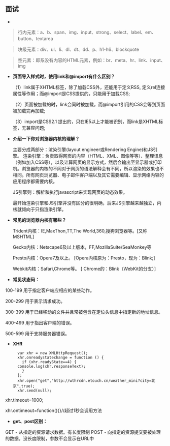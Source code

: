 ## 面试
* 
> 行内元素：a、b、span、img、input、strong、select、label、em、button、textarea

> 块级元素：div、ul、li、dl、dt、dd、p、h1-h6、blockquote

> 空元素：即系没有内容的HTML元素，例如：br、meta、hr、link、input、img

* **页面导入样式时，使用link和@import有什么区别？**

  （1）link属于XHTML标签，除了加载CSS外，还能用于定义RSS, 定义rel连接属性等作用；而@import是CSS提供的，只能用于加载CSS;

  （2）页面被加载的时，link会同时被加载，而@import引用的CSS会等到页面被加载完再加载;

  （3）import是CSS2.1 提出的，只在IE5以上才能被识别，而link是XHTML标签，无兼容问题;

* **介绍一下你对浏览器内核的理解？**

  主要分成两部分：渲染引擎(layout engineer或Rendering Engine)和JS引擎。
  渲染引擎：负责取得网页的内容（HTML、XML、图像等等）、整理讯息（例如加入CSS等），以及计算网页的显示方式，然后会输出至显示器或打印机。浏览器的内核的不同对于网页的语法解释会有不同，所以渲染的效果也不相同。所有网页浏览器、电子邮件客户端以及其它需要编辑、显示网络内容的应用程序都需要内核。

  JS引擎则：解析和执行javascript来实现网页的动态效果。

  最开始渲染引擎和JS引擎并没有区分的很明确，后来JS引擎越来越独立，内核就倾向于只指渲染引擎。

* **常见的浏览器内核有哪些？**

  Trident内核：IE,MaxThon,TT,The World,360,搜狗浏览器等。[又称MSHTML]

  Gecko内核：Netscape6及以上版本，FF,MozillaSuite/SeaMonkey等

  Presto内核：Opera7及以上。      [Opera内核原为：Presto，现为：Blink;]

  Webkit内核：Safari,Chrome等。   [ Chrome的：Blink（WebKit的分支）]

* **常见状态码：**

100-199 用于指定客户端应相应的某些动作。 

200-299 用于表示请求成功。 

300-399 用于已经移动的文件并且常被包含在定位头信息中指定新的地址信息。
 
400-499 用于指出客户端的错误。 

500-599 用于支持服务器错误。

* **XHR**

	    var xhr = new XMLHttpRequest();
	    xhr.onreadystatechange = function () {
	      if (xhr.readyState==4) {
	    console.log(xhr.responseText);
	      }
	    };
	    xhr.open("get","http://wthrcdn.etouch.cn/weather_mini?city=北京",true);
	    xhr.send(null);

xhr.timeout=1000;

xhr.ontimeout=function(){}//超过1秒会调用方法

* **get、post区别：**

GET - 从指定的资源请求数据。有长度限制
POST - 向指定的资源提交要被处理的数据。没长度限制，参数不会显示在URL中